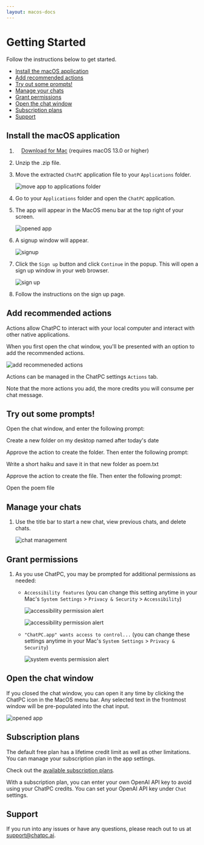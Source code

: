 ```yaml
---
layout: macos-docs
---
```


# Getting Started

Follow the instructions below to get started.
- [Install the macOS application](#install-the-macos-application)
- [Add recommended actions](#add-recommended-actions)
- [Try out some prompts!](#try-out-some-prompts)
- [Manage your chats](#manage-your-chats)
- [Grant permissions](#grant-permissions)
- [Open the chat window](#open-the-chat-window)
- [Subscription plans](#subscription-plans)
- [Support](#support)

## Install the macOS application

1. <p><a href="https://github.com/dounan/chat-pc-site/releases/download/v0.29/ChatPC.v0.29.zip" download="" class="btn btn-cta"><span><svg width="1.1em" height="1.1em" viewBox="0 0 24 25" fill="none" xmlns="http://www.w3.org/2000/svg"><path d="M12 2.5C12.5523 2.5 13 2.94772 13 3.5V14.0858L16.2929 10.7929C16.6834 10.4024 17.3166 10.4024 17.7071 10.7929C18.0976 11.1834 18.0976 11.8166 17.7071 12.2071L12.7078 17.2064L12.7005 17.2136C12.5208 17.3901 12.2746 17.4992 12.003 17.5L12 17.5L11.997 17.5C11.8625 17.4996 11.7343 17.4727 11.6172 17.4241C11.502 17.3764 11.3938 17.3063 11.2995 17.2136L11.2922 17.2064L6.29289 12.2071C5.90237 11.8166 5.90237 11.1834 6.29289 10.7929C6.68342 10.4024 7.31658 10.4024 7.70711 10.7929L11 14.0858V3.5C11 2.94772 11.4477 2.5 12 2.5Z" fill="white"></path><path d="M3 20.5C2.44772 20.5 2 20.9477 2 21.5C2 22.0523 2.44772 22.5 3 22.5H21C21.5523 22.5 22 22.0523 22 21.5C22 20.9477 21.5523 20.5 21 20.5H3Z" fill="white"></path></svg></span>Download for Mac</a><span>&nbsp;(requires macOS 13.0 or higher)</span></p>

1. Unzip the .zip file.

1. Move the extracted `ChatPC` application file to your `Applications` folder.

    ![move app to applications folder](/images/macos-getting-started/move-app.png)

1. Go to your `Applications` folder and open the `ChatPC` application.

1. The app will appear in the MacOS menu bar at the top right of your screen.

    ![opened app](/images/macos-getting-started/opened_app_arrow.png)

1. A signup window will appear.

    ![signup](/images/macos-getting-started/signup-window.png)

1. Click the `Sign up` button and click `Continue` in the popup. This will open a sign up window in your web browser.

    ![sign up](/images/macos-getting-started/signup-alert.png)

1. Follow the instructions on the sign up page.

## Add recommended actions

Actions allow ChatPC to interact with your local computer and interact with other native applications.

When you first open the chat window, you'll be presented with an option to add the recommended actions.

![add recommeneded actions](/images/macos-getting-started/add-recommended-actions.png)

Actions can be managed in the ChatPC settings `Actions` tab.

Note that the more actions you add, the more credits you will consume per chat message.

## Try out some prompts!

Open the chat window, and enter the following prompt:

<div class="alert alert-secondary" role="alert">
  Create a new folder on my desktop named after today's date
</div>

Approve the action to create the folder. Then enter the following prompt:

<div class="alert alert-secondary" role="alert">
  Write a short haiku and save it in that new folder as poem.txt
</div>

Approve the action to create the file. Then enter the following prompt:

<div class="alert alert-secondary" role="alert">
  Open the poem file
</div>

## Manage your chats

1. Use the title bar to start a new chat, view previous chats, and delete chats.

    ![chat management](/images/macos-getting-started/chat-management.png)

## Grant permissions

1. As you use ChatPC, you may be prompted for additional permissions as needed:

    - `Accessibility features` (you can change this setting anytime in your Mac's `System Settings` > `Privacy & Security` > `Accessibility`)

        ![accessibility permission alert](/images/macos-getting-started/accessibility-alert.png)

        ![accessibility permission alert](/images/macos-getting-started/accessibility-enable.png)

    - `"ChatPC.app" wants access to control...` (you can change these settings anytime in your Mac's `System Settings` > `Privacy & Security`)

        ![system events permission alert](/images/macos-getting-started/system-events-alert.png)

## Open the chat window

If you closed the chat window, you can open it any time by clicking the ChatPC icon in the MacOS menu bar. Any selected text in the frontmost window will be pre-populated into the chat input.

![opened app](/images/macos-getting-started/opened_app_arrow.png)

## Subscription plans

The default free plan has a lifetime credit limit as well as other limitations. You can manage your subscription plan in the app settings.

Check out the [available subscription plans](https://chatpc.ai/plans).

With a subscription plan, you can enter your own OpenAI API key to avoid using your ChatPC credits. You can set your OpenAI API key under `Chat` settings.

## Support

If you run into any issues or have any questions, please reach out to us at <a href="mailto:support@chatpc.ai" target="_blank">support@chatpc.ai</a>.
